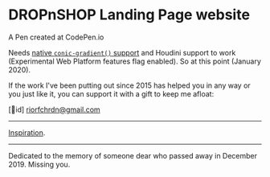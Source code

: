 # DROPnSHOP Landing Page website
A Pen created at CodePen.io

Needs [native `conic-gradient()` support](https://caniuse.com/#feat=css-conic-gradients) and Houdini support to work (Experimental Web Platform features flag enabled). So at this point (January 2020).

If the work I've been putting out since 2015 has helped you in any way or you just like it, you can support it with a gift to keep me afloat:

[🎁id] riorfchrdn@gmail.com

---

[Inspiration](https://www.shutterstock.com/video/clip-1039384124-animation-loading-circle-on-black-green-background).

---

Dedicated to the memory of someone dear who passed away in December 2019. Missing you.
